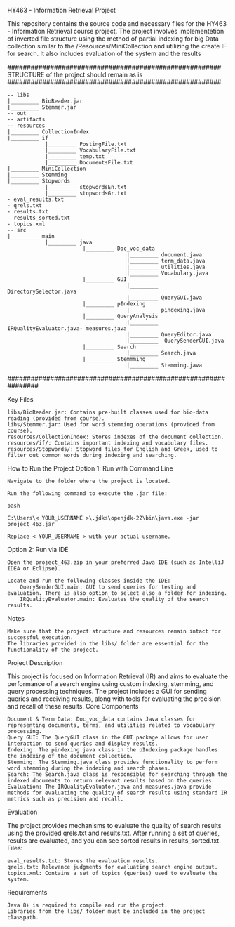 HY463 - Information Retrieval Project

This repository contains the source code and necessary files for the HY463 - Information Retrieval course project.
The project involves implementetion of inverted file structure using the method of partial indexing for big Data collection similar to the /Resources/MiniCollection
and utilizing the create IF for search. It also includes evaluation of the system and the results 


#######################################################
STRUCTURE of the project should remain as is
#######################################################

    -- libs
    |_________ BioReader.jar
    |_________ Stemmer.jar
    -- out
    -- artifacts
    -- resources
    |_________ CollectionIndex
    |_________ if
                |_________ PostingFile.txt
                |_________ VocabularyFile.txt
                |_________ temp.txt
                |_________ DocumentsFile.txt
    |_________ MiniCollection
    |_________ Stemming
    |_________ Stopwords
                |_________ stopwordsEn.txt
                |_________ stopwordsGr.txt
    - eval_results.txt
    - qrels.txt
    - results.txt
    - results_sorted.txt
    - topics.xml
    -- src
    |_________ main
                |_________ java
                            |_________ Doc_voc_data
                                          |_________ document.java
                                          |_________ term_data.java
                                          |_________ utilities.java
                                          |_________ Vocabulary.java
                            |_________ GUI
                                          |_________ DirectorySelector.java
                                          |_________ QueryGUI.java
                            |_________ pIndexing
                                          |_________ pindexing.java
                            |_________ QueryAnalysis
                                          |_________ IRQualityEvaluator.java- measures.java
                                          |_________ QueryEditor.java
                                          |_________  QuerySenderGUI.java
                            |_________ Search
                                          |_________ Search.java
                            |_________ Stemmming
                                          |_________ Stemming.java

################################################################

Key Files

    libs/BioReader.jar: Contains pre-built classes used for bio-data reading (provided from course).
    libs/Stemmer.jar: Used for word stemming operations (provided from course).
    resources/CollectionIndex: Stores indexes of the document collection.
    resources/if/: Contains important indexing and vocabulary files.
    resources/Stopwords/: Stopword files for English and Greek, used to filter out common words during indexing and searching.

How to Run the Project
Option 1: Run with Command Line

    Navigate to the folder where the project is located.

    Run the following command to execute the .jar file:

    bash

    C:\Users\< YOUR_USERNAME >\.jdks\openjdk-22\bin\java.exe -jar project_463.jar

    Replace < YOUR_USERNAME > with your actual username.

Option 2: Run via IDE

    Open the project_463.zip in your preferred Java IDE (such as IntelliJ IDEA or Eclipse).

    Locate and run the following classes inside the IDE:
        QuerySenderGUI.main: GUI to send queries for testing and evaluation. There is also option to select also a folder for indexing. 
        IRQualityEvaluator.main: Evaluates the quality of the search results.

Notes

    Make sure that the project structure and resources remain intact for successful execution.
    The libraries provided in the libs/ folder are essential for the functionality of the project.

Project Description

This project is focused on Information Retrieval (IR) and aims to evaluate the performance of a search engine using custom indexing, stemming, and query processing techniques. The project includes a GUI for sending queries and receiving results, along with tools for evaluating the precision and recall of these results.
Core Components

    Document & Term Data: Doc_voc_data contains Java classes for representing documents, terms, and utilities related to vocabulary processing.
    Query GUI: The QueryGUI class in the GUI package allows for user interaction to send queries and display results.
    Indexing: The pindexing.java class in the pIndexing package handles the indexing of the document collection.
    Stemming: The Stemming.java class provides functionality to perform word stemming during the indexing and search phases.
    Search: The Search.java class is responsible for searching through the indexed documents to return relevant results based on the queries.
    Evaluation: The IRQualityEvaluator.java and measures.java provide methods for evaluating the quality of search results using standard IR metrics such as precision and recall.

Evaluation

The project provides mechanisms to evaluate the quality of search results using the provided qrels.txt and results.txt. After running a set of queries, results are evaluated, and you can see sorted results in results_sorted.txt.
Files:

    eval_results.txt: Stores the evaluation results.
    qrels.txt: Relevance judgments for evaluating search engine output.
    topics.xml: Contains a set of topics (queries) used to evaluate the system.

Requirements

    Java 8+ is required to compile and run the project.
    Libraries from the libs/ folder must be included in the project classpath.

